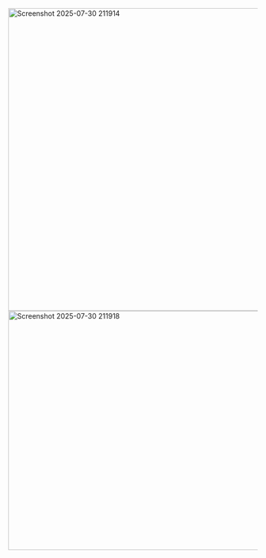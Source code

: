 <img width="708" height="611" alt="Screenshot 2025-07-30 211914" src="https://github.com/user-attachments/assets/25404c51-acf2-4fcf-8a1d-54399f3a9149" />


<img width="584" height="483" alt="Screenshot 2025-07-30 211918" src="https://github.com/user-attachments/assets/b5c559fa-b9f6-4928-9a13-bb574294a2fc" />
